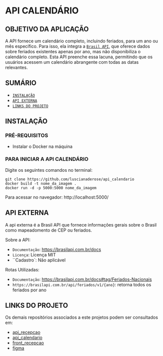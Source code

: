 # API CALENDÁRIO

## OBJETIVO DA APLICAÇÃO

A API fornece um calendário completo, incluindo feriados, para um ano ou mês específico. Para isso, ela integra a [`Brasil API`](https://brasilapi.com.br/docs#tag/Feriados-Nacionais), que oferece dados sobre feriados existentes apenas por ano, mas não disponibiliza o calendário completo. Esta API preenche essa lacuna, permitindo que os usuários acessem um calendário abrangente com todas as datas relevantes.

## SUMÁRIO

- [`INSTALAÇÃO`](#INSTALAÇÃO)
- [`API EXTERNA`](#API-EXTERNA)
- [`LINKS DO PROJETO`](#LINKS-DO-PROJETO)

## INSTALAÇÃO

### PRÉ-REQUISITOS

- Instalar o Docker na máquina

### PARA INICIAR A API CALENDÁRIO

Digite os seguintes comandos no terminal:

```
git clone https://github.com/luscianaderose/api_calendario
docker build -t nome_da_imagem .
docker run -d -p 5000:5000 nome_da_imagem
```

Para acessar no navegador:
http://localhost:5000/

## API EXTERNA

A api externa é a Brasil API que fornece informações gerais sobre o Brasil como mapeadomento de CEP ou feriados.

Sobre a API:

- `Documentação`: https://brasilapi.com.br/docs
- `Licença`: Licença MIT
- ``Cadastro`: Não aplicável

Rotas Utilizadas:

- `Documentação`: https://brasilapi.com.br/docs#tag/Feriados-Nacionais
- `https://brasilapi.com.br/api/feriados/v1/{ano}`: retorna todos os feriados por ano

## LINKS DO PROJETO

Os demais repositórios associados a este projetos podem ser consultados em:

- [api_recepcao](https://github.com/luscianaderose/api_recepcao)
- [api_calendario](https://github.com/luscianaderose/api_calendario)
- [front_recepcao](https://github.com/luscianaderose/front_recepcao)
- [figma](https://www.figma.com/proto/4WaxuFjrOhR8aIHIlHXuIP/prj-recepcao-cefp-01?node-id=0-1&t=XGYyK7bsqyAa5qK2-1)
